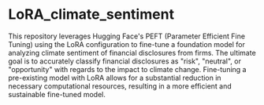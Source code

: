 # LoRA_climate_sentiment
This repository leverages Hugging Face's PEFT (Parameter Efficient Fine Tuning) using the LoRA configuration to fine-tune a foundation model for analyzing climate sentiment of financial disclosures from firms. The ultimate goal is to accurately classify financial disclosures as "risk", "neutral", or "opportunity" with regards to the impact to climate change. Fine-tuning a pre-existing model with LoRA allows for a substantial reduction in necessary computational resources, resulting in a more efficient and sustainable fine-tuned model. 
